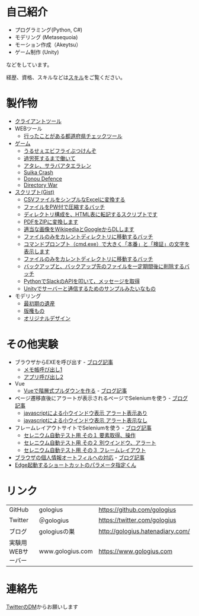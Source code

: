 # 自己紹介
* プログラミング(Python, C#)
* モデリング (Metasequoia)
* モーション作成（Akeytsu）
* ゲーム制作 (Unity)

などをしています。

経歴、資格、スキルなどは[スキル](skill.md)をご覧ください。

# 製作物
* [クライアントツール](tool.md)
* WEBツール
  * [行ったことがある都道府県チェックツール](/japan_map/index.html)
* [ゲーム](game.md)
  * [うるせぇエビフライぶつけんぞ](https://unityroom.com/games/uruse_ebi)
  * [過労死するまで働いて](https://unityroom.com/games/karoshi_hatarake)
  * [アタレ、サラバアタエラレン](atare_saraba.md)
  * [Suika Crash](suika_crash.md)
  * [Donou Defence](donou_defence.md)
  * [Directory War](directory_war.md)
* [スクリプト(Gist)](https://gist.github.com/gologius)
  * [ CSVファイルをシンプルなExcelに変換する](https://gist.github.com/gologius/79f793e0f2a1fe7b321e9bdf2fc8f10c)
  * [ファイルをPW付で圧縮するバッチ](https://gist.github.com/gologius/2b3d1ae6b1140d50f077f34a370f9434)
  * [ディレクトリ構成を、HTML表に転記するスクリプトです](https://gist.github.com/gologius/2613f3c3c90b6470cda532a1097f033f)
  * [ PDFをZIPに変換します](https://gist.github.com/gologius/3c6a207f2a0b56242f636fb7ab3bb472)
  * [適当な画像をWikipediaとGoogleからDLします](https://gist.github.com/gologius/dffd310024fdc621ec78644a3362a3d1)
  * [ファイルのみをカレントディレクトリに移動するバッチ](https://gist.github.com/gologius/1edd8e411395904f3eb037295beca412)
  * [ コマンドプロンプト（cmd.exe）で大きく「本番」と「検証」の文字を表示します ](https://gist.github.com/gologius/1edd8e411395904f3eb037295beca412)
  * [ファイルのみをカレントディレクトリに移動するバッチ](https://gist.github.com/gologius/9e8a07dc622296aa162d275903efc825)
  * [バックアップと、バックアップ先のファイルを一定期間後に削除するバッチ](https://gist.github.com/gologius/74ae221b6d09be98261db57a169b4492)
  * [PythonでSlackのAPIを叩いて，メッセージを取得](https://gist.github.com/gologius/04c7767f2265db0353268229ea29eec3)
  * [Unityでサーバーと通信するためのサンプルみたいなもの](https://gist.github.com/gologius/ddc4d2f1b3d9c3fc632922f767bca13b)
* モデリング
  * [最初期の遺産](model_gallery_old.md)
  * [版権もの](model_gallery_copy.md)
  * [オリジナルデザイン](model_gallery_original.md)

# その他実験
  * ブラウザからEXEを呼び出す - [ブログ記事](https://gologius.hatenadiary.com/entry/2021/07/04/154148)
    * <a href="./test/blowser_to_call_exe/test1.html">メモ帳呼び出し1</a>
    * <a href="./test/blowser_to_call_exe/test2.html">アプリ呼び出し2</a>
  * Vue
    * <a href="./test/PULLDOWN_SAMPLE/top.html">Vueで階層式プルダウンを作る</a> - [ブログ記事](https://gologius.hatenadiary.com/entry/2020/06/06/153138) 
  * ページ遷移直後にアラートが表示されるページでSeleniumを使う - [ブログ記事](https://gologius.hatenadiary.com/entry/2018/05/14/225757)
    * <a href="javascript:void(0);" onclick="window.open('test/test_csvdl_alert.html', 'window', 'width=800, height=600') ">javascriptによる小ウインドウ表示 アラート表示あり</a>
    * <a href="javascript:void(0);" onclick="window.open('test/test_csvdl_noalert.html', 'window', 'width=800, height=600') ">javascriptによる小ウインドウ表示 アラート表示なし</a>
  * フレームレイアウトサイトでSeleniumを使う - [ブログ記事](https://gologius.hatenadiary.com/entry/2018/03/10/230538)
    * <a href="test/selenium_lecture_1.html">セレニウム自動テスト用 その１ 要素取得、操作</a>
    * <a href="test/selenium_lecture_2.html">セレニウム自動テスト用 その２ 別ウインドウ、アラート</a>
    * <a href="test/selenium_lecture_3.html">セレニウム自動テスト用 その３ フレームレイアウト</a>
  *  <a href="test/test_brouser_suggest/login1.html">ブラウザの個人情報オートフィルへの対応</a>  - <a href="https://gologius.hatenadiary.com/entry/2022/05/14/130150">ブログ記事</a>
  *  <a href="param_gen/index.html">Edge起動するショートカットのパラメータ指定くん</a>

# リンク
<table>
  <tr>
    <td>GitHub</td>
    <td>gologius</td>
    <td> <a href="https://github.com/gologius">https://github.com/gologius</a></td>
  </tr>
  <tr>
    <td>Twitter</td>
    <td>＠gologius</td>
    <td> <a href="https://twitter.com/gologius">https://twitter.com/gologius</a></td>
  </tr>
  <tr>
    <td>ブログ</td>
    <td>gologiusの巣</td>
    <td> <a href="http://gologius.hatenadiary.com/">http://gologius.hatenadiary.com/</a></td>
  </tr>
  <tr>
    <td>実験用WEBサーバー </td>
    <td>www.gologius.com</td>
    <td> <a href="https://www.gologius.com">https://www.gologius.com</a></td>
  </tr>
</table>

# 連絡先
 [TwitterのDM](https://twitter.com/gologius)からお願いします
